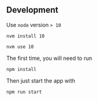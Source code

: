## Development

Use `node` version `> 10`

```
nvm install 10
```

```
nvm use 10
```

The first time, you will need to run

```
npm install
```

Then just start the app with 

```
npm run start